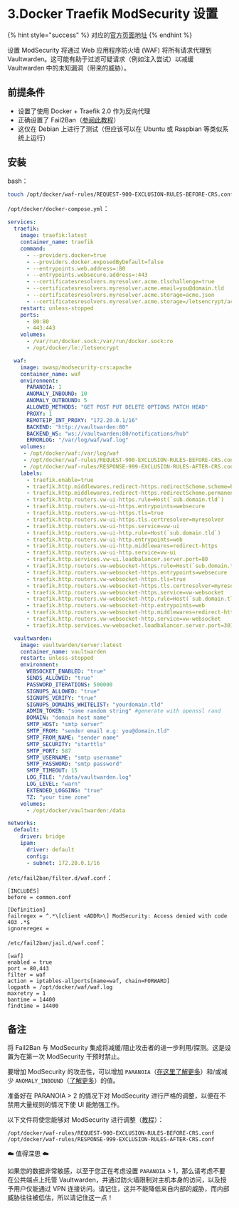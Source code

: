 # 3.Docker Traefik ModSecurity 设置

{% hint style="success" %}
对应的[官方页面地址](https://github.com/dani-garcia/vaultwarden/wiki/Docker---Traefik---ModSecurity-Setup)
{% endhint %}

设置 ModSecurity 将通过 Web 应用程序防火墙 (WAF) 将所有请求代理到 Vaultwarden。这可能有助于过滤可疑请求（例如注入尝试）以减缓 Vaultwarden 中的未知漏洞（带来的威胁）。

## 前提条件 <a href="#pre-reqs" id="pre-reqs"></a>

* 设置了使用 Docker + Traefik 2.0 作为反向代理
* 正确设置了 Fail2Ban（[参阅此教程](fail2ban-setup.md#debian-ubuntu-raspian-pi-os)）&#x20;
* 这仅在 Debian 上进行了测试（但应该可以在 Ubuntu 或 Raspbian 等类似系统上运行）

## 安装 <a href="#installation" id="installation"></a>

bash：

```bash
touch /opt/docker/waf-rules/REQUEST-900-EXCLUSION-RULES-BEFORE-CRS.conf && touch /opt/docker/waf-rules/RESPONSE-999-EXCLUSION-RULES-AFTER-CRS.conf
```

`/opt/docker/docker-compose.yml`：

```yaml
services:
  traefik:
    image: traefik:latest
    container_name: traefik
    command:
      - --providers.docker=true
      - --providers.docker.exposedByDefault=false
      - --entrypoints.web.address=:80
      - --entrypoints.websecure.address=:443
      - --certificatesresolvers.myresolver.acme.tlschallenge=true
      - --certificatesresolvers.myresolver.acme.email=you@domain.tld
      - --certificatesresolvers.myresolver.acme.storage=acme.json
      - --certificatesresolvers.myresolver.acme.storage=/letsencrypt/acme.json
    restart: unless-stopped
    ports:
      - 80:80
      - 443:443
    volumes:
      - /var/run/docker.sock:/var/run/docker.sock:ro
      - /opt/docker/le:/letsencrypt

  waf:
    image: owasp/modsecurity-crs:apache
    container_name: waf
    environment:
      PARANOIA: 1
      ANOMALY_INBOUND: 10
      ANOMALY_OUTBOUND: 5
      ALLOWED_METHODS: "GET POST PUT DELETE OPTIONS PATCH HEAD"
      PROXY: 1
      REMOTEIP_INT_PROXY: "172.20.0.1/16"
      BACKEND: "http://vaultwarden:80"
      BACKEND_WS: "ws://vaultwarden:80/notifications/hub"
      ERRORLOG: "/var/log/waf/waf.log"
    volumes:
     - /opt/docker/waf:/var/log/waf
     - /opt/docker/waf-rules/REQUEST-900-EXCLUSION-RULES-BEFORE-CRS.conf:/etc/modsecurity.d/owasp-crs/rules/REQUEST-900-EXCLUSION-RULES-BEFORE-CRS.conf
     - /opt/docker/waf-rules/RESPONSE-999-EXCLUSION-RULES-AFTER-CRS.conf:/etc/modsecurity.d/owasp-crs/rules/RESPONSE-999-EXCLUSION-RULES-AFTER-CRS.conf
    labels:
      - traefik.enable=true
      - traefik.http.middlewares.redirect-https.redirectScheme.scheme=https
      - traefik.http.middlewares.redirect-https.redirectScheme.permanent=true
      - traefik.http.routers.vw-ui-https.rule=Host(`sub.domain.tld`)
      - traefik.http.routers.vw-ui-https.entrypoints=websecure
      - traefik.http.routers.vw-ui-https.tls=true
      - traefik.http.routers.vw-ui-https.tls.certresolver=myresolver
      - traefik.http.routers.vw-ui-https.service=vw-ui
      - traefik.http.routers.vw-ui-http.rule=Host(`sub.domain.tld`)
      - traefik.http.routers.vw-ui-http.entrypoints=web
      - traefik.http.routers.vw-ui-http.middlewares=redirect-https
      - traefik.http.routers.vw-ui-http.service=vw-ui
      - traefik.http.services.vw-ui.loadbalancer.server.port=80
      - traefik.http.routers.vw-websocket-https.rule=Host(`sub.domain.tld`) && Path(`/notifications/hub`)
      - traefik.http.routers.vw-websocket-https.entrypoints=websecure
      - traefik.http.routers.vw-websocket-https.tls=true
      - traefik.http.routers.vw-websocket-https.tls.certresolver=myresolver
      - traefik.http.routers.vw-websocket-https.service=vw-websocket
      - traefik.http.routers.vw-websocket-http.rule=Host(`sub.domain.tld`) && Path(`/notifications/hub`)
      - traefik.http.routers.vw-websocket-http.entrypoints=web
      - traefik.http.routers.vw-websocket-http.middlewares=redirect-https
      - traefik.http.routers.vw-websocket-http.service=vw-websocket
      - traefik.http.services.vw-websocket.loadbalancer.server.port=3012

  vaultwarden:
    image: vaultwarden/server:latest
    container_name: vaultwarden
    restart: unless-stopped
    environment:
      WEBSOCKET_ENABLED: "true"
      SENDS_ALLOWED: "true"
      PASSWORD_ITERATIONS: 500000
      SIGNUPS_ALLOWED: "true"
      SIGNUPS_VERIFY: "true"
      SIGNUPS_DOMAINS_WHITELIST: "yourdomain.tld"
      ADMIN_TOKEN: "some random string" #generate with openssl rand
      DOMAIN: "domain host name"
      SMTP_HOST: "smtp server"
      SMTP_FROM: "sender email e.g: you@domain.tld"
      SMTP_FROM_NAME: "sender name"
      SMTP_SECURITY: "starttls"
      SMTP_PORT: 587
      SMTP_USERNAME: "smtp username"
      SMTP_PASSWORD: "smtp password"
      SMTP_TIMEOUT: 15
      LOG_FILE: "/data/vaultwarden.log"
      LOG_LEVEL: "warn"
      EXTENDED_LOGGING: "true"
      TZ: "your time zone"
    volumes:
      - /opt/docker/vaultwarden:/data

networks:
  default:
    driver: bridge
    ipam:
      driver: default
      config:
      - subnet: 172.20.0.1/16
```

`/etc/fail2ban/filter.d/waf.conf`：

```systemd
[INCLUDES]
before = common.conf

[Definition]
failregex = ^.*\[client <ADDR>\] ModSecurity: Access denied with code 403 .*$
ignoreregex =
```

`/etc/fail2ban/jail.d/waf.conf`：

```systemd
[waf]
enabled = true
port = 80,443
filter = waf
action = iptables-allports[name=waf, chain=FORWARD]
logpath = /opt/docker/waf/waf.log
maxretry = 1
bantime = 14400
findtime = 14400
```

## 备注 <a href="#note" id="note"></a>

将 Fail2Ban 与 ModSecurity 集成将减缓/阻止攻击者的进一步利用/探测。这是设置为在第一次 ModSecurity 干预时禁止。

要增加 ModSecurity 的攻击性，可以增加 `PARANOIA`（[在这里了解更多](https://coreruleset.org/20211028/working-with-paranoia-levels/)）和/或减少 `ANOMALY_INBOUND`（[了解更多](https://coreruleset.org/docs/concepts/anomaly\_scoring/)）的值。

准备好在 PARANOIA > 2 的情况下对 ModSecurity 进行严格的调整，以便在不禁用大量规则的情况下使 UI 能勉强工作。

以下文件将使您能够对 ModSecurity 进行调整（[教程](https://coreruleset.org/docs/concepts/false\_positives\_tuning/)）：

```
/opt/docker/waf-rules/REQUEST-900-EXCLUSION-RULES-BEFORE-CRS.conf
/opt/docker/waf-rules/RESPONSE-999-EXCLUSION-RULES-AFTER-CRS.conf
```

☁️ 值得深思 ☁️

如果您的数据非常敏感，以至于您正在考虑设置 `PARANOIA` > 1，那么请考虑不要在公共端点上托管 Vaultwarden，并通过防火墙限制对主机本身的访问，以及授予用户仅能通过 VPN 连接访问。请记住，这并不能降低来自内部的威胁，而内部威胁往往被低估，所以请记住这一点！
